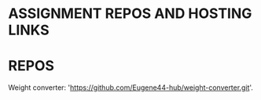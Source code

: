 # ASSIGNMENT REPOS AND HOSTING LINKS

# REPOS

Weight converter: 'https://github.com/Eugene44-hub/weight-converter.git'.


